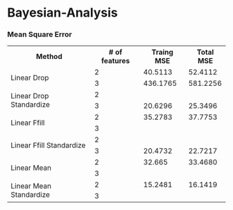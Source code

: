 # Bayesian-Analysis

### Mean Square Error
<table>
  <tr>
    <th>Method</th>
    <th># of features</th>
    <th>Traing MSE</th>
    <th>Total MSE</th>
  </tr>
  <tr>
    <td rowspan="2"> Linear Drop</td>
    <td>2</td>
    <td>40.5113</td>
    <td>52.4112</td>
  </tr>
  <tr>
    <td>3</td>
    <td>436.1765</td>
    <td>581.2256</td>
  </tr>
  <tr>
    <td rowspan="2"> Linear Drop Standardize</td>
    <td>2</td>
    <td></td>
    <td></td>
  </tr>
  <tr>
    <td>3</td>
    <td>20.6296</td>
    <td>25.3496</td>
  </tr>
  <tr>
    <td rowspan="2"> Linear Ffill</td>
    <td>2</td>
    <td>35.2783</td>
    <td>37.7753</td>
  </tr>
  <tr>
    <td>3</td>
    <td></td>
    <td></td>
  </tr>
  <tr>
    <td rowspan="2"> Linear Ffill Standardize</td>
    <td>2</td>
    <td></td>
    <td></td>
  </tr>
  <tr>
    <td>3</td>
    <td>20.4732</td>
    <td>22.7217</td>
  </tr>
  <tr>
    <td rowspan="2"> Linear Mean</td>
    <td>2</td>
    <td>32.665</td>
    <td>33.4680</td>
  </tr>
  <tr>
    <td>3</td>
    <td></td>
    <td></td>
  </tr>
  <tr>
    <td rowspan="2"> Linear Mean Standardize</td>
    <td>2</td>
    <td>15.2481</td>
    <td>16.1419</td>
  </tr>
  <tr>
    <td>3</td>
    <td></td>
    <td></td>
  </tr>
